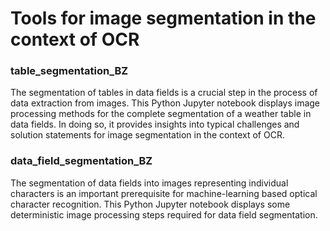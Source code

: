 # Tools for image segmentation in the context of OCR

### table_segmentation_BZ  
The segmentation of tables in data fields is a crucial step 
in the process of data extraction from images. This Python 
Jupyter notebook displays image processing methods for the 
complete segmentation of a weather table in data fields.
In doing so, it provides insights into typical challenges and 
solution statements for image segmentation in the context of OCR.

### data_field_segmentation_BZ
The segmentation of data fields into images representing individual 
characters is an important prerequisite for machine-learning
based optical character recognition. This Python Jupyter notebook
displays some deterministic image processing steps required for
data field segmentation.
